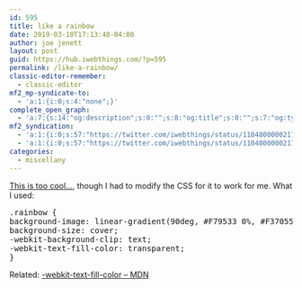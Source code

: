 ```yaml
---
id: 595
title: like a rainbow
date: 2019-03-10T17:13:48-04:00
author: joe jenett
layout: post
guid: https://hub.iwebthings.com/?p=595
permalink: /like-a-rainbow/
classic-editor-remember:
  - classic-editor
mf2_mp-syndicate-to:
  - 'a:1:{i:0;s:4:"none";}'
complete_open_graph:
  - 'a:7:{s:14:"og:description";s:0:"";s:8:"og:title";s:0:"";s:7:"og:type";s:0:"";s:12:"twitter:card";s:7:"summary";s:15:"twitter:creator";s:0:"";s:19:"twitter:description";s:0:"";s:8:"og:image";s:0:"";}'
mf2_syndication:
  - 'a:1:{i:0;s:57:"https://twitter.com/iwebthings/status/1104800000217890823";}'
  - 'a:1:{i:0;s:57:"https://twitter.com/iwebthings/status/1104800000217890823";}'
categories:
  - miscellany
---
```

[<span class="rainbow">This is too cool&#8230;</span>](https://eli.li/2019/02/25/for-those-times-you-need-a-little-rainbow), though I had to modify the CSS for it to work for me. What I used:

<pre>.rainbow {
background-image: linear-gradient(90deg, #F79533 0%, #F37055 15%, #EF4E7B 30%, #A166AB 44%, #5073B8 58%, #1098AD 72%, #07B39B 86%, #6DBA82 100%);
background-size: cover;
-webkit-background-clip: text;
-webkit-text-fill-color: transparent;
}</pre>

Related: [-webkit-text-fill-color &#8211; MDN](https://developer.mozilla.org/en-US/docs/Web/CSS/-webkit-text-fill-color "-webkit-text-fill-color - MDN")  
